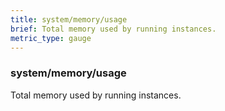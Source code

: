 ```yaml
---
title: system/memory/usage
brief: Total memory used by running instances.
metric_type: gauge
---
```

### system/memory/usage

Total memory used by running instances.